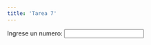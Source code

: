 ```yaml
---
title: 'Tarea 7'
---
```


<html lang="en">
<head>
 <link rel="stylesheet" href="https://maxcdn.bootstrapcdn.com/bootstrap/3.3.6/css/bootstrap.min.css" integrity="sha384-1q8mTJOASx8j1Au+a5WDVnPi2lkFfwwEAa8hDDdjZlpLegxhjVME1fgjWPGmkzs7" crossorigin="anonymous">
</head>
<body>
Ingrese un numero: <input type="text" id="valor" onkeyup="myFunction()" >
 <!--onkeyup="myFunction()"-->
<p id="nombre" style="color:Tomato;"></p>
    
<script type="text/javascript">
   
    
    
    function myFunction() {  
        
    
        
     var msj="";
    document.getElementById("nombre").innerHTML =msj;
    var max= document.getElementById("valor").value;
    //Imprimir figuras de triangulos formados por asteriscos con ciclo for
    var f,c;
    //triangulo rectangulo recto a derechas
    
    for (f=1;f<=max;f++)
    {
        for(c=1;c<=f;c++)
           msj=msj+"*";
        msj=msj+"<br>";
    }
    //document.write("<br>");
    
    //triangulo rectangulo invertido a izquierdas
    for (f=max;f>=1;f--)
    {
        for(c=1;c<=max-f;c++)
            msj=msj+"&nbsp&nbsp";
        for(c=1;c<=f;c++)
            msj=msj+"*";
      msj=msj+"<br>";
    }
    msj=msj+"<br>";
   // document.write("fin");
        document.getElementById("nombre").innerHTML = msj;
    }
    
   
</script>

</body>
</html>


